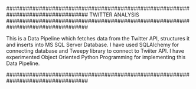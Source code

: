 #################################################################################
TWITTER ANALYSIS
#################################################################################

This is a Data Pipeline which fetches data from the Twitter API, structures it and inserts into MS SQL Server Database. 
I have used SQLAlchemy for connecting database and Tweepy library to connect to Twiiter API.
I have experimented Object Oriented Python Programming for implementing this Data Pipeline.

#################################################################################
